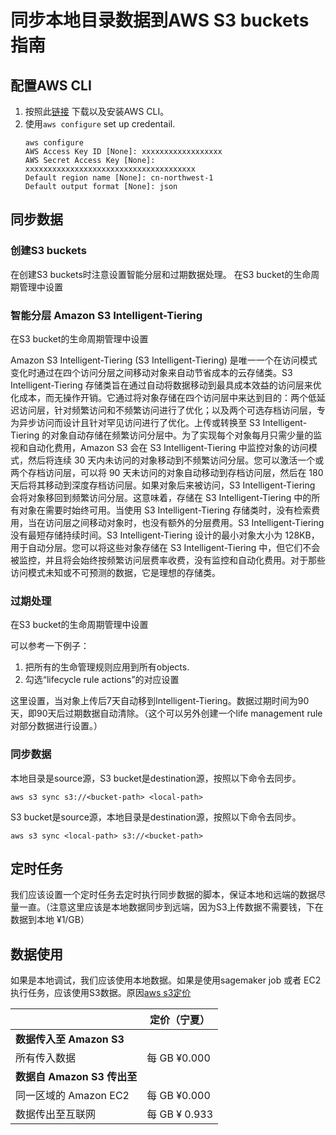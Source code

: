 # 同步本地目录数据到AWS S3 buckets指南

## 配置AWS CLI

1. 按照此[链接](https://aws.amazon.com/cli/) 下载以及安装AWS CLI。
2. 使用`aws configure` set up credentail.
	```
	aws configure
	AWS Access Key ID [None]: xxxxxxxxxxxxxxxxxx
	AWS Secret Access Key [None]: xxxxxxxxxxxxxxxxxxxxxxxxxxxxxxxxxxxxxx
	Default region name [None]: cn-northwest-1
	Default output format [None]: json
	```
## 同步数据

### 创建S3 buckets

在创建S3 buckets时注意设置智能分层和过期数据处理。 在S3 bucket的生命周期管理中设置

### 智能分层 Amazon S3 Intelligent-Tiering

在S3 bucket的生命周期管理中设置

Amazon S3 Intelligent-Tiering (S3 Intelligent-Tiering) 是唯一一个在访问模式变化时通过在四个访问分层之间移动对象来自动节省成本的云存储类。S3 Intelligent-Tiering 存储类旨在通过自动将数据移动到最具成本效益的访问层来优化成本，而无操作开销。它通过将对象存储在四个访问层中来达到目的：两个低延迟访问层，针对频繁访问和不频繁访问进行了优化；以及两个可选存档访问层，专为异步访问而设计且针对罕见访问进行了优化。上传或转换至 S3 Intelligent-Tiering 的对象自动存储在频繁访问分层中。为了实现每个对象每月只需少量的监视和自动化费用，Amazon S3 会在 S3 Intelligent-Tiering 中监控对象的访问模式，然后将连续 30 天内未访问的对象移动到不频繁访问分层。您可以激活一个或两个存档访问层，可以将 90 天未访问的对象自动移动到存档访问层，然后在 180 天后将其移动到深度存档访问层。如果对象后来被访问，S3 Intelligent-Tiering 会将对象移回到频繁访问分层。这意味着，存储在 S3 Intelligent-Tiering 中的所有对象在需要时始终可用。当使用 S3 Intelligent-Tiering 存储类时，没有检索费用，当在访问层之间移动对象时，也没有额外的分层费用。S3 Intelligent-Tiering 没有最短存储持续时间。S3 Intelligent-Tiering 设计的最小对象大小为 128KB，用于自动分层。您可以将这些对象存储在 S3 Intelligent-Tiering 中，但它们不会被监控，并且将会始终按频繁访问层费率收费，没有监控和自动化费用。对于那些访问模式未知或不可预测的数据，它是理想的存储类。

### 过期处理

在S3 bucket的生命周期管理中设置

可以参考一下例子：

1. 把所有的生命管理规则应用到所有objects.
2. 勾选“lifecycle rule actions”的对应设置

这里设置，当对象上传后7天自动移到Intelligent-Tiering。数据过期时间为90天，即90天后过期数据自动清除。（这个可以另外创建一个life management rule 对部分数据进行设置。）


### 同步数据

本地目录是source源，S3 bucket是destination源，按照以下命令去同步。

```
aws s3 sync s3://<bucket-path> <local-path>
```

S3 bucket是source源，本地目录是destination源，按照以下命令去同步。

```
aws s3 sync <local-path> s3://<bucket-path>
```

## 定时任务

我们应该设置一个定时任务去定时执行同步数据的脚本，保证本地和远端的数据尽量一直。（注意这里应该是本地数据同步到远端，因为S3上传数据不需要钱，下在数据到本地 ¥1/GB）

## 数据使用

如果是本地调试，我们应该使用本地数据。如果是使用sagemaker job 或者 EC2执行任务，应该使用S3数据。原因[aws s3定价](https://www.amazonaws.cn/s3/pricing/)

|                             | 定价（宁夏）  |
|-----------------------------|---------------|
| **数据传入至 Amazon S3**    |               |
| 所有传入数据                | 每 GB ¥0.000  |
| **数据自 Amazon S3 传出至** |               |
| 同一区域的 Amazon EC2       | 每 GB ¥0.000  |
| 数据传出至互联网            | 每 GB ¥ 0.933 |

